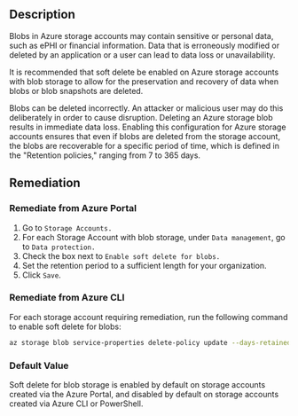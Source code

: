 ## Description

Blobs in Azure storage accounts may contain sensitive or personal data, such as ePHI or financial information. Data that is erroneously modified or deleted by an application or a user can lead to data loss or unavailability.

It is recommended that soft delete be enabled on Azure storage accounts with blob storage to allow for the preservation and recovery of data when blobs or blob snapshots are deleted.

Blobs can be deleted incorrectly. An attacker or malicious user may do this deliberately in order to cause disruption. Deleting an Azure storage blob results in immediate data loss. Enabling this configuration for Azure storage accounts ensures that even if blobs are deleted from the storage account, the blobs are recoverable for a specific period of time, which is defined in the "Retention policies," ranging from 7 to 365 days.

## Remediation

### Remediate from Azure Portal

1. Go to `Storage Accounts.`
2. For each Storage Account with blob storage, under `Data management`, go to `Data protection.`
3. Check the box next to `Enable soft delete for blobs.`
4. Set the retention period to a sufficient length for your organization.
5. Click `Save`.

### Remediate from Azure CLI

For each storage account requiring remediation, run the following command to enable soft delete for blobs:

```bash
az storage blob service-properties delete-policy update --days-retained <retention-days> --account-name <storage-account> --enable true
```

### Default Value

Soft delete for blob storage is enabled by default on storage accounts created via the Azure Portal, and disabled by default on storage accounts created via Azure CLI or PowerShell.
